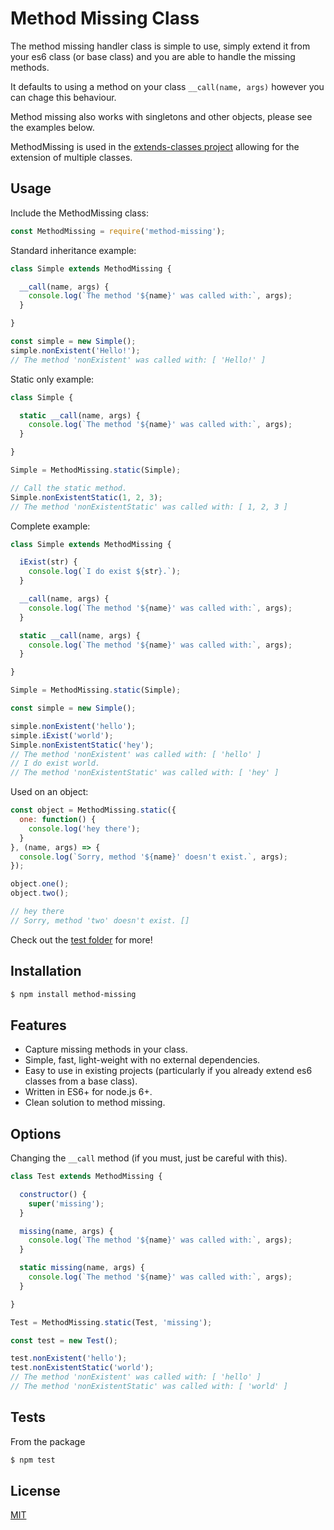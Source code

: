 # Method Missing Class

  The method missing handler class is simple to use, simply extend it from your es6 class (or base class) and you are able to handle the missing methods.

  It defaults to using a method on your class `__call(name, args)` however you can chage this behaviour.

  Method missing also works with singletons and other objects, please see the examples below.

  MethodMissing is used in the [extends-classes project](https://www.npmjs.com/package/extends-classes) allowing for the extension of multiple classes.

## Usage

Include the MethodMissing class:

```js
const MethodMissing = require('method-missing');
```

Standard inheritance example:

```js
class Simple extends MethodMissing {

  __call(name, args) {
    console.log(`The method '${name}' was called with:`, args);
  }

}

const simple = new Simple();
simple.nonExistent('Hello!');
// The method 'nonExistent' was called with: [ 'Hello!' ]
```

Static only example:

```js
class Simple {

  static __call(name, args) {
    console.log(`The method '${name}' was called with:`, args);
  }

}

Simple = MethodMissing.static(Simple);

// Call the static method.
Simple.nonExistentStatic(1, 2, 3);
// The method 'nonExistentStatic' was called with: [ 1, 2, 3 ]
```

Complete example:

```js
class Simple extends MethodMissing {

  iExist(str) {
    console.log(`I do exist ${str}.`);
  }

  __call(name, args) {
    console.log(`The method '${name}' was called with:`, args);
  }

  static __call(name, args) {
    console.log(`The method '${name}' was called with:`, args);
  }

}

Simple = MethodMissing.static(Simple);

const simple = new Simple();

simple.nonExistent('hello');
simple.iExist('world');
Simple.nonExistentStatic('hey');
// The method 'nonExistent' was called with: [ 'hello' ]
// I do exist world.
// The method 'nonExistentStatic' was called with: [ 'hey' ]
```
Used on an object:

```js
const object = MethodMissing.static({
  one: function() {
    console.log('hey there');
  }
}, (name, args) => {
  console.log(`Sorry, method '${name}' doesn't exist.`, args);
});

object.one();
object.two();

// hey there
// Sorry, method 'two' doesn't exist. []
```

Check out the [test folder](test) for more!

## Installation

```bash
$ npm install method-missing
```

## Features

  * Capture missing methods in your class.
  * Simple, fast, light-weight with no external dependencies.
  * Easy to use in existing projects (particularly if you already extend es6 classes from a base class).
  * Written in ES6+ for node.js 6+.
  * Clean solution to method missing.

## Options

Changing the `__call` method (if you must, just be careful with this).

```js
class Test extends MethodMissing {

  constructor() {
    super('missing');
  }

  missing(name, args) {
    console.log(`The method '${name}' was called with:`, args);
  }

  static missing(name, args) {
    console.log(`The method '${name}' was called with:`, args);
  }

}

Test = MethodMissing.static(Test, 'missing');

const test = new Test();

test.nonExistent('hello');
test.nonExistentStatic('world');
// The method 'nonExistent' was called with: [ 'hello' ]
// The method 'nonExistentStatic' was called with: [ 'world' ]
```

## Tests

  From the package 

  ```bash
  $ npm test
  ```

## License

  [MIT](LICENSE)
